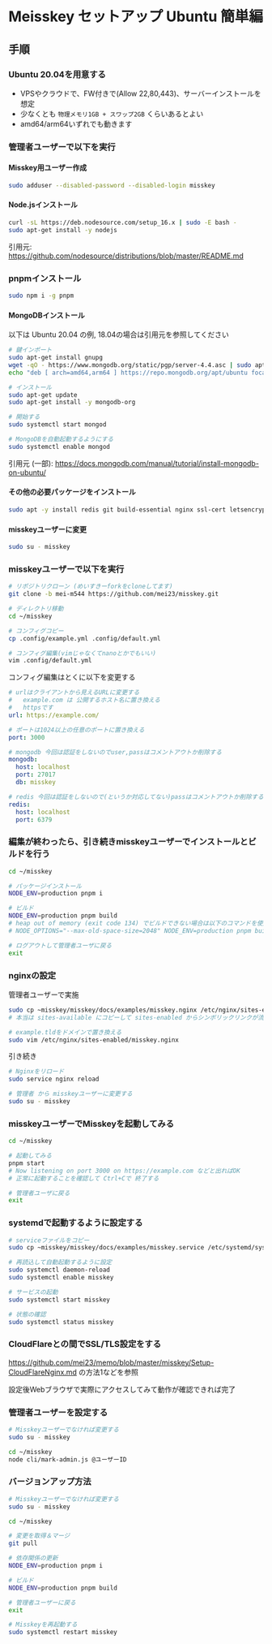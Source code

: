 
# Meisskey セットアップ Ubuntu 簡単編

## 手順

### Ubuntu 20.04を用意する

- VPSやクラウドで、FW付きで(Allow 22,80,443)、サーバーインストールを想定
- 少なくとも `物理メモリ1GB + スワップ2GB` くらいあるとよい
- amd64/arm64いずれでも動きます

### 管理者ユーザーで以下を実行

#### Misskey用ユーザー作成
```sh
sudo adduser --disabled-password --disabled-login misskey

```

#### Node.jsインストール  
```sh
curl -sL https://deb.nodesource.com/setup_16.x | sudo -E bash -
sudo apt-get install -y nodejs

```
引用元: https://github.com/nodesource/distributions/blob/master/README.md

### pnpmインストール
```sh
sudo npm i -g pnpm

```

#### MongoDBインストール

以下は Ubuntu 20.04 の例, 18.04の場合は引用元を参照してください
```sh
# 鍵インポート
sudo apt-get install gnupg
wget -qO - https://www.mongodb.org/static/pgp/server-4.4.asc | sudo apt-key add -
echo "deb [ arch=amd64,arm64 ] https://repo.mongodb.org/apt/ubuntu focal/mongodb-org/4.4 multiverse" | sudo tee /etc/apt/sources.list.d/mongodb-org-4.4.list

# インストール
sudo apt-get update
sudo apt-get install -y mongodb-org

# 開始する
sudo systemctl start mongod

# MongoDBを自動起動するようにする
sudo systemctl enable mongod

```
引用元 (一部): https://docs.mongodb.com/manual/tutorial/install-mongodb-on-ubuntu/


#### その他の必要パッケージをインストール
```sh
sudo apt -y install redis git build-essential nginx ssl-cert letsencrypt ffmpeg

```

#### misskeyユーザーに変更
```sh
sudo su - misskey

```

### misskeyユーザーで以下を実行
```sh
# リポジトリクローン (めいすきーforkをcloneしてます)
git clone -b mei-m544 https://github.com/mei23/misskey.git

# ディレクトリ移動
cd ~/misskey

# コンフィグコピー
cp .config/example.yml .config/default.yml

# コンフィグ編集(vimじゃなくてnanoとかでもいい)
vim .config/default.yml

```

コンフィグ編集はとくに以下を変更する

```yml
# urlはクライアントから見えるURLに変更する
#   example.com は 公開するホスト名に置き換える
#   httpsです
url: https://example.com/

# ポートは1024以上の任意のポートに置き換える
port: 3000

# mongodb 今回は認証をしないのでuser,passはコメントアウトか削除する
mongodb:
  host: localhost
  port: 27017
  db: misskey

# redis 今回は認証をしないので(というか対応してない)passはコメントアウトか削除する
redis:
  host: localhost
  port: 6379
```

### 編集が終わったら、引き続きmisskeyユーザーでインストールとビルドを行う
```sh
cd ~/misskey

# パッケージインストール
NODE_ENV=production pnpm i

# ビルド
NODE_ENV=production pnpm build
# heap out of memory (exit code 134) でビルドできない場合は以下のコマンドを使用 (2048は必要に応じて増やしてください)
# NODE_OPTIONS="--max-old-space-size=2048" NODE_ENV=production pnpm build

# ログアウトして管理者ユーザに戻る
exit

```

### nginxの設定

管理者ユーザーで実施
```sh
sudo cp ~misskey/misskey/docs/examples/misskey.nginx /etc/nginx/sites-enabled/
# 本当は sites-available にコピーして sites-enabled からシンボリックリンクが流儀

# example.tldをドメインで置き換える
sudo vim /etc/nginx/sites-enabled/misskey.nginx

```

引き続き
```sh
# Nginxをリロード
sudo service nginx reload
```

```sh
# 管理者 から misskeyユーザーに変更する
sudo su - misskey
```

### misskeyユーザーでMisskeyを起動してみる

```sh
cd ~/misskey

# 起動してみる
pnpm start
# Now listening on port 3000 on https://example.com などと出ればOK
# 正常に起動することを確認して Ctrl+Cで 終了する

# 管理者ユーザに戻る
exit
```

### systemdで起動するように設定する

```sh
# serviceファイルをコピー
sudo cp ~misskey/misskey/docs/examples/misskey.service /etc/systemd/system/

# 再読込して自動起動するように設定
sudo systemctl daemon-reload
sudo systemctl enable misskey

# サービスの起動
sudo systemctl start misskey

# 状態の確認
sudo systemctl status misskey
```

### CloudFlareとの間でSSL/TLS設定をする  
https://github.com/mei23/memo/blob/master/misskey/Setup-CloudFlareNginx.md の方法1などを参照

設定後Webブラウザで実際にアクセスしてみて動作が確認できれば完了

### 管理者ユーザーを設定する
```sh
# Misskeyユーザーでなければ変更する
sudo su - misskey

cd ~/misskey
node cli/mark-admin.js @ユーザーID
```

### バージョンアップ方法

```sh
# Misskeyユーザーでなければ変更する
sudo su - misskey

cd ~/misskey

# 変更を取得＆マージ
git pull

# 依存関係の更新
NODE_ENV=production pnpm i

# ビルド
NODE_ENV=production pnpm build

# 管理者ユーザーに戻る
exit

# Misskeyを再起動する
sudo systemctl restart misskey
```
